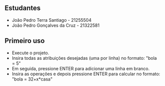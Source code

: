 ## Estudantes
* João Pedro Terra Santiago - 21255504
* João Pedro Gonçalves da Cruz - 21322581

## Primeiro uso

* Execute o projeto.
* Insira todas as atribuições desejadas (uma por linha) no formato: "bola = 5"
* Em seguida, pressione ENTER para adicionar uma linha em branco.
* Insira as operações e depois pressione ENTER para calcular no formato: "bola = 32+x*casa"
